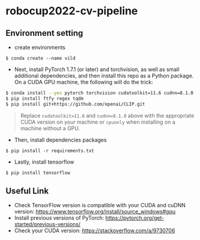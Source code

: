 # robocup2022-cv-pipeline

## Environment setting
* create environments
```
$ conda create --name vild
```
* Next, install PyTorch 1.7.1 (or later) and torchvision, as well as small additional dependencies, and then install this repo as a Python package. On a CUDA GPU machine, the following will do the trick:
``` bash
$ conda install --yes pytorch torchvision cudatoolkit=11.6 cudnn=8.1.0 -c pytorch -c conda-forge
$ pip install ftfy regex tqdm
$ pip install git+https://github.com/openai/CLIP.git
```
> Replace `cudatoolkit=11.6` and `cudnn=8.1.0` above with the appropriate CUDA version on your machine or `cpuonly` when installing on a machine without a GPU.
* Then, install dependencies packages
``` 
$ pip install -r requirements.txt
```
* Lastly, install tensorflow
```
$ pip install tensorflow
```

## Useful Link
* Check TensorFlow version is compatible with your CUDA and cuDNN version: https://www.tensorflow.org/install/source_windows#gpu
* Install previous versions of PyTorch: https://pytorch.org/get-started/previous-versions/
* Check your CUDA version: https://stackoverflow.com/a/9730706
